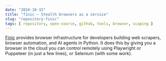 ```yaml
---
date: "2024-10-15"
title: "finic — Stealth browsers as a service"
slug: "repository-finic"
tags: [ repository, open-source, github, tools, browser, scaping ]
---
```




[Finic][1] provides browser infrastructure for developers building web scrapers, browser automation, and AI agents in Python. It does this by giving you a browser in the cloud you can control remotely using Playwright or Puppeteer (in just a few lines), or Selenium (with some work).



  [1]: https://github.com/finic-ai/finic
